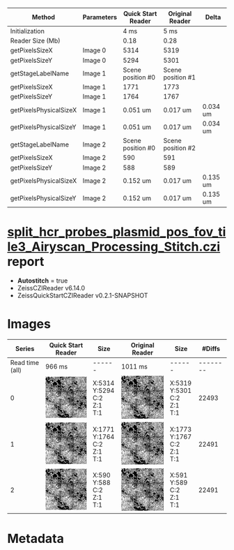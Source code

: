 |  Method            | Parameters       | Quick Start Reader | Original Reader | Delta  |
| -------------------|------------------|--------------------|-----------------|------- |
| Initialization     |                  |4 ms|5 ms|        |
| Reader Size (Mb)     |                  |0.18|0.28|        |
| getPixelsSizeX| Image 0 | 5314| 5319| |
| getPixelsSizeY| Image 0 | 5294| 5301| |
| getStageLabelName| Image 1 | Scene position #0| Scene position #1| |
| getPixelsSizeX| Image 1 | 1771| 1773| |
| getPixelsSizeY| Image 1 | 1764| 1767| |
| getPixelsPhysicalSizeX| Image 1 | 0.051 um | 0.017 um | 0.034 um |
| getPixelsPhysicalSizeY| Image 1 | 0.051 um | 0.017 um | 0.034 um |
| getStageLabelName| Image 2 | Scene position #0| Scene position #2| |
| getPixelsSizeX| Image 2 | 590| 591| |
| getPixelsSizeY| Image 2 | 588| 589| |
| getPixelsPhysicalSizeX| Image 2 | 0.152 um | 0.017 um | 0.135 um |
| getPixelsPhysicalSizeY| Image 2 | 0.152 um | 0.017 um | 0.135 um |
# [split_hcr_probes_plasmid_pos_fov_tile3_Airyscan_Processing_Stitch.czi](https://zenodo.org/record/8015721/files/split_hcr_probes_plasmid_pos_fov_tile3_Airyscan_Processing_Stitch.czi) report
 - **Autostitch** = true
 - ZeissCZIReader v6.14.0
 - ZeissQuickStartCZIReader v0.2.1-SNAPSHOT

# Images 

| Series            | Quick Start Reader | Size | Original Reader | Size | #Diffs |
|-------------------|--------------------|------|-----------------|------|--------|
| Read time (all)   |966 ms|------|1011 ms|------|--------|
|0|![split_hcr_probes_plasmid_pos_fov_tile3_Airyscan_Processing_Stitch.quick_true.flat_true.stitch_true.series_0.jpg](split_hcr_probes_plasmid_pos_fov_tile3_Airyscan_Processing_Stitch/split_hcr_probes_plasmid_pos_fov_tile3_Airyscan_Processing_Stitch.quick_true.flat_true.stitch_true.series_0.jpg)|X:5314<br>Y:5294<br>C:2<br>Z:1<br>T:1|![split_hcr_probes_plasmid_pos_fov_tile3_Airyscan_Processing_Stitch.quick_false.flat_true.stitch_true.series_0.jpg](split_hcr_probes_plasmid_pos_fov_tile3_Airyscan_Processing_Stitch/split_hcr_probes_plasmid_pos_fov_tile3_Airyscan_Processing_Stitch.quick_false.flat_true.stitch_true.series_0.jpg)|X:5319<br>Y:5301<br>C:2<br>Z:1<br>T:1|22493|
|1|![split_hcr_probes_plasmid_pos_fov_tile3_Airyscan_Processing_Stitch.quick_true.flat_true.stitch_true.series_1.jpg](split_hcr_probes_plasmid_pos_fov_tile3_Airyscan_Processing_Stitch/split_hcr_probes_plasmid_pos_fov_tile3_Airyscan_Processing_Stitch.quick_true.flat_true.stitch_true.series_1.jpg)|X:1771<br>Y:1764<br>C:2<br>Z:1<br>T:1|![split_hcr_probes_plasmid_pos_fov_tile3_Airyscan_Processing_Stitch.quick_false.flat_true.stitch_true.series_1.jpg](split_hcr_probes_plasmid_pos_fov_tile3_Airyscan_Processing_Stitch/split_hcr_probes_plasmid_pos_fov_tile3_Airyscan_Processing_Stitch.quick_false.flat_true.stitch_true.series_1.jpg)|X:1773<br>Y:1767<br>C:2<br>Z:1<br>T:1|22491|
|2|![split_hcr_probes_plasmid_pos_fov_tile3_Airyscan_Processing_Stitch.quick_true.flat_true.stitch_true.series_2.jpg](split_hcr_probes_plasmid_pos_fov_tile3_Airyscan_Processing_Stitch/split_hcr_probes_plasmid_pos_fov_tile3_Airyscan_Processing_Stitch.quick_true.flat_true.stitch_true.series_2.jpg)|X:590<br>Y:588<br>C:2<br>Z:1<br>T:1|![split_hcr_probes_plasmid_pos_fov_tile3_Airyscan_Processing_Stitch.quick_false.flat_true.stitch_true.series_2.jpg](split_hcr_probes_plasmid_pos_fov_tile3_Airyscan_Processing_Stitch/split_hcr_probes_plasmid_pos_fov_tile3_Airyscan_Processing_Stitch.quick_false.flat_true.stitch_true.series_2.jpg)|X:591<br>Y:589<br>C:2<br>Z:1<br>T:1|22491|

# Metadata

